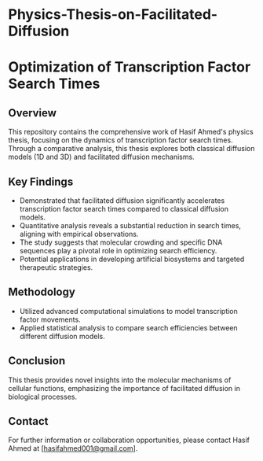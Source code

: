 # Physics-Thesis-on-Facilitated-Diffusion
# Optimization of Transcription Factor Search Times

## Overview
This repository contains the comprehensive work of Hasif Ahmed's physics thesis, focusing on the dynamics of transcription factor search times. Through a comparative analysis, this thesis explores both classical diffusion models (1D and 3D) and facilitated diffusion mechanisms.

## Key Findings
- Demonstrated that facilitated diffusion significantly accelerates transcription factor search times compared to classical diffusion models.
- Quantitative analysis reveals a substantial reduction in search times, aligning with empirical observations.
- The study suggests that molecular crowding and specific DNA sequences play a pivotal role in optimizing search efficiency.
- Potential applications in developing artificial biosystems and targeted therapeutic strategies.

## Methodology
- Utilized advanced computational simulations to model transcription factor movements.
- Applied statistical analysis to compare search efficiencies between different diffusion models.

## Conclusion
This thesis provides novel insights into the molecular mechanisms of cellular functions, emphasizing the importance of facilitated diffusion in biological processes.

## Contact
For further information or collaboration opportunities, please contact Hasif Ahmed at [hasifahmed001@gmail.com].



